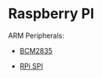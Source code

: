 # Raspberry PI

ARM Peripherals:

* [BCM2835](https://www.raspberrypi.org/documentation/hardware/raspberrypi/bcm2835/BCM2835-ARM-Peripherals.pdf)

* [RPi SPI](https://elinux.org/RPi_SPI)